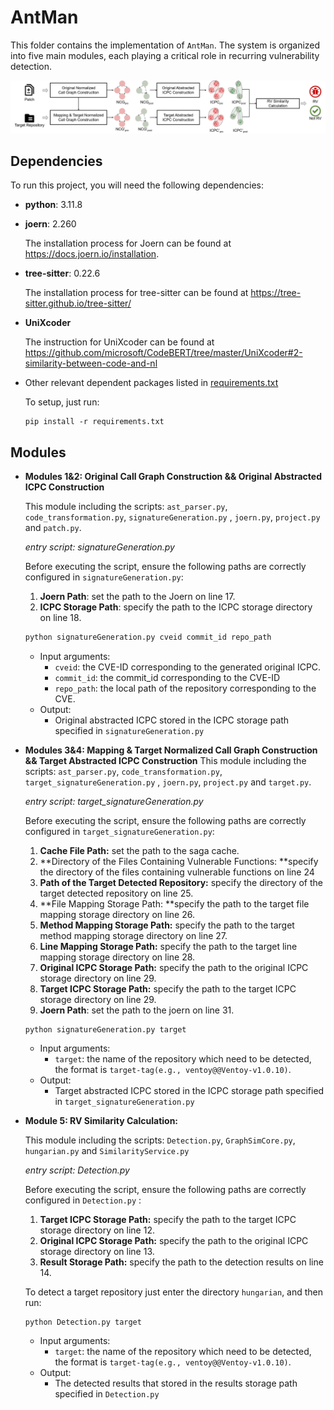 # AntMan

This folder contains the implementation of `AntMan`. The system is organized into five main modules, each playing a critical role in recurring vulnerability detection.

![approach](../docs/approach.png)

## Dependencies

To run this project, you will need the following dependencies:

- **python**: 3.11.8

- **joern**: 2.260

  The installation process for Joern can be found at https://docs.joern.io/installation.

- **tree-sitter**: 0.22.6

  The installation process for tree-sitter can be found at https://tree-sitter.github.io/tree-sitter/

- **UniXcoder**

  The instruction for UniXcoder can be found at https://github.com/microsoft/CodeBERT/tree/master/UniXcoder#2-similarity-between-code-and-nl

- Other relevant dependent packages listed in [requirements.txt](./requirements.txt)

  To setup, just run:

  ```
  pip install -r requirements.txt
  ```

## Modules

- **Modules 1&2: Original Call Graph Construction && Original Abstracted ICPC  Construction**

  This module including the scripts: `ast_parser.py`, `code_transformation.py`, `signatureGeneration.py` , `joern.py`, `project.py` and `patch.py`.

  *entry script: signatureGeneration.py*

  Before executing the script, ensure the following paths are correctly configured in `signatureGeneration.py`:

  1. **Joern Path**: set the path to the Joern on line 17.
  2. **ICPC Storage Path**: specify the path to the ICPC storage directory on line 18.

  ```bash
  python signatureGeneration.py cveid commit_id repo_path 
  ```

  - Input arguments:
    - `cveid`:  the CVE-ID corresponding to the generated original ICPC.
    - `commit_id`: the commit_id corresponding to the CVE-ID
    - `repo_path`: the local path of the repository corresponding to the CVE.
  - Output:
    - Original abstracted ICPC stored in the ICPC storage path specified in `signatureGeneration.py`

- **Modules 3&4: Mapping & Target Normalized Call Graph Construction && Target Abstracted ICPC Construction**
  This module including the scripts:  `ast_parser.py`, `code_transformation.py`, `target_signatureGeneration.py` , `joern.py`, `project.py` and `target.py`.

  *entry script: target_signatureGeneration.py*

  Before executing the script, ensure the following paths are correctly configured in `target_signatureGeneration.py`:

  1. **Cache File Path:** set the path to the saga cache.
  2. **Directory of the Files Containing Vulnerable Functions: **specify the directory of the files containing vulnerable functions on line 24
  3. **Path of the Target Detected Repository:**  specify the directory of the target detected repository on line 25.
  4. **File Mapping Storage Path: **specify the path to the target file mapping storage directory on line 26.
  5. **Method Mapping Storage Path:** specify the path to the target method mapping storage directory on line 27.
  6. **Line Mapping Storage Path:** specify the path to the target line mapping storage directory on line 28.
  7. **Original ICPC Storage Path:** specify the path to the original ICPC storage directory on line 29.
  8. **Target ICPC Storage Path:** specify the path to the target ICPC storage directory on line 29.
  9. **Joern Path**: set the path to the joern on line 31.

  ```
  python signatureGeneration.py target
  ```

  - Input arguments:
    - `target`: the name of the repository which need to be detected, the format is `target-tag(e.g., ventoy@@Ventoy-v1.0.10)`.
  - Output:
    - Target abstracted ICPC stored in the ICPC storage path specified in `target_signatureGeneration.py`

- **Module 5: RV Similarity Calculation:**

  This module including the scripts: `Detection.py`, `GraphSimCore.py`, `hungarian.py` and `SimilarityService.py`

  *entry script: Detection.py*

  Before executing the script, ensure the following paths are correctly configured in `Detection.py` :

  1. **Target ICPC Storage Path:** specify the path to the target ICPC storage directory on line 12.
  2. **Original ICPC Storage Path:** specify the path to the original ICPC storage directory on line 13.
  3. **Result Storage Path:** specify the path to the detection results on line 14.

  To detect a target repository just enter the directory `hungarian`, and then run:

  ```
  python Detection.py target
  ```

  - Input arguments:
    - `target`: the name of the repository which need to be detected, the format is `target-tag(e.g., ventoy@@Ventoy-v1.0.10)`.
  - Output:
    - The detected results that stored in the results storage path specified in `Detection.py`

